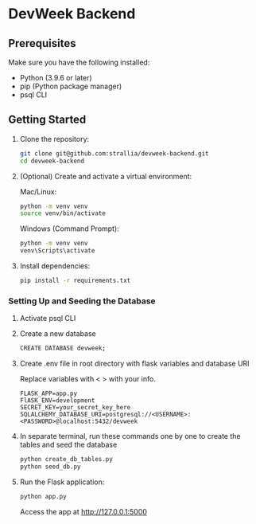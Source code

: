 # DevWeek Backend

## Prerequisites

Make sure you have the following installed:

- Python (3.9.6 or later)
- pip (Python package manager)
- psql CLI

## Getting Started

1. Clone the repository:

    ```bash
    git clone git@github.com:strallia/devweek-backend.git
    cd devweek-backend
    ```

1. (Optional) Create and activate a virtual environment:

    Mac/Linux:

    ```bash 
    python -m venv venv
    source venv/bin/activate
    ```

    Windows (Command Prompt):

    ```bash
    python -m venv venv
    venv\Scripts\activate
    ```

1. Install dependencies:

    ```bash
    pip install -r requirements.txt
    ```

### Setting Up and Seeding the Database

1. Activate psql CLI
1. Create a new database
    ```bash
    CREATE DATABASE devweek;
    ```
1. Create .env file in root directory with flask variables and database URI

    Replace variables with < > with your info.

    ```
    FLASK_APP=app.py
    FlASK_ENV=development
    SECRET_KEY=your_secret_key_here
    SQLALCHEMY_DATABASE_URI=postgresql://<USERNAME>:<PASSWORD>@localhost:5432/devweek
    ```
1. In separate terminal, run these commands one by one to create the tables and seed the database
    ```bash
    python create_db_tables.py
    python seed_db.py
    ```

1. Run the Flask application:

    ```bash
    python app.py
    ```

    Access the app at http://127.0.0.1:5000

